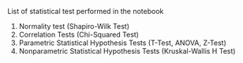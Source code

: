 List of statistical test performed in the notebook

1. Normality test (Shapiro-Wilk Test)
2. Correlation Tests (Chi-Squared Test)
3. Parametric Statistical Hypothesis Tests (T-Test, ANOVA, Z-Test)
4. Nonparametric Statistical Hypothesis Tests (Kruskal-Wallis H Test)